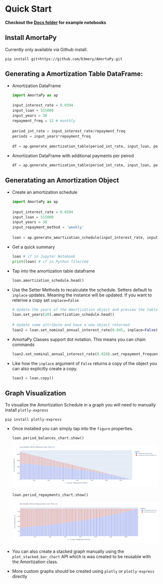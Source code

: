 # Quick Start
<b>Checkout the [Docs folder](./Docs/README.md) for example notebooks</b>
## Install AmortaPy
Currently only available via Github install.
```shell
pip install git+https://github.com/b3mery/AmortaPy.git
```
## Generating a Amortization Table DataFrame:
* Amortization DataFrame
    ```python
    import AmortaPy as ap

    input_interest_rate = 0.0394
    input_loan = 515000
    input_years = 30
    repayment_freq = 12 # monthly

    period_int_rate = input_interest_rate/repayment_freq
    periods = input_years*repayment_freq

    df = ap.generate_amortization_table(period_int_rate, input_loan, periods)
    ```
* Amortization DataFrame with additional payments per peirod 
    ```python
    df = ap.generate_amortization_table(period_int_rate, input_loan, periods, additional_payment_per_period=50)
    ```
## Generatating an Amortization Object
* Create an amortization schedule
    ```python
    import AmortaPy as ap

    input_interest_rate = 0.0394
    input_loan = 515000
    input_years = 30
    input_repayment_method = 'weekly'

    loan = ap.generate_amortization_schedule(input_interest_rate, input_loan, input_years, input_repayment_method)
    ```

* Get a quick summary
    ```python
    loan # if in Jupyter Notebook
    print(loan) # if in Python file/cmd
    ```

* Tap into the amortization table dataframe
    ```python
    loan.amortization_schedule.head()
    ```

* Use the Setter Methods to recalculate the schedule. Setters default to `inplace` updates. Meaning the instance will be updated. If you want to reterive a copy set `inplace=False`
    ```python
    # Update the years of the Amortization object and preview the table head again
    loan.set_years(20).amortization_schedule.head()

    # Update some attribute and have a new object returned
    loan2 = loan.set_nominal_annual_interest_rate(0.045, inplace=False)
    ```
* AmortaPy Classes support dot notation. This means you can chain commands
    ```python
    loan2.set_nominal_annual_interest_rate(0.028).set_repayment_frequency_periods('monthly')
    ```
* Like how the `inplace` argument of `False` returns a copy of the object you can also explicitly create a copy. 
    ```python
    loan3 = loan.copy()
    ```
## Graph Visualization
To visualize the Amortization Schedule in a graph you will need to manually install `plotly-express`
```shell
pip install plotly-express
```
* Once installed you can simply tap into the `figure` properties.
    ```python
    loan.period_balances_chart.show()
    ```
    <img src="./Period_Balances_Over_Time.png">

    ```python
    loan.period_repayments_chart.show()
    ```
    <img src="./Period_Payments_Over_Time.png">

* You can also create a stacked graph manually using the `plot_stacked_bar_chart` API which is was created to be reusable with the Amortization class. 
* More custom graphs should be created using `plotly` or `plotly-express` directly